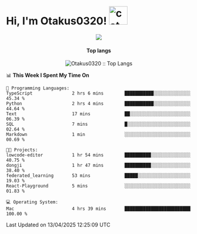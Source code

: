 <h1> Hi, I'm Otakus0320! <img src="https://media.giphy.com/media/mGcNjsfWAjY5AEZNw6/giphy.gif" width="50" alt="cat"></h1>

<p align="center"><a href="https://wakatime.com/@044d69d0-1253-4f60-96b6-5d19a0f9dde5"><img src="https://wakatime.com/badge/user/044d69d0-1253-4f60-96b6-5d19a0f9dde5.svg" /></a></p>

<h4 align="center">Top langs</h4>

<p align="center"><img src="https://github-readme-stats.vercel.app/api/top-langs/?username=Otakus0320&langs_count=10&theme=tokyonight&layout=compact&timestamp={{random_number}}" alt="Otakus0320 :: Top Langs" /></p>

<!--START_SECTION:waka-->
📊 **This Week I Spent My Time On** 

```text
💬 Programming Languages: 
TypeScript               2 hrs 6 mins        ███████████░░░░░░░░░░░░░░   45.34 % 
Python                   2 hrs 4 mins        ███████████░░░░░░░░░░░░░░   44.64 % 
Text                     17 mins             ██░░░░░░░░░░░░░░░░░░░░░░░   06.39 % 
SQL                      7 mins              █░░░░░░░░░░░░░░░░░░░░░░░░   02.64 % 
Markdown                 1 min               ░░░░░░░░░░░░░░░░░░░░░░░░░   00.69 % 

🐱‍💻 Projects: 
lowcode-editor           1 hr 54 mins        ██████████░░░░░░░░░░░░░░░   40.75 % 
dongji                   1 hr 47 mins        ██████████░░░░░░░░░░░░░░░   38.40 % 
federated_learning       53 mins             █████░░░░░░░░░░░░░░░░░░░░   19.03 % 
React-Playground         5 mins              ░░░░░░░░░░░░░░░░░░░░░░░░░   01.83 % 

💻 Operating System: 
Mac                      4 hrs 39 mins       █████████████████████████   100.00 % 
```


 Last Updated on 13/04/2025 12:25:09 UTC
<!--END_SECTION:waka-->
